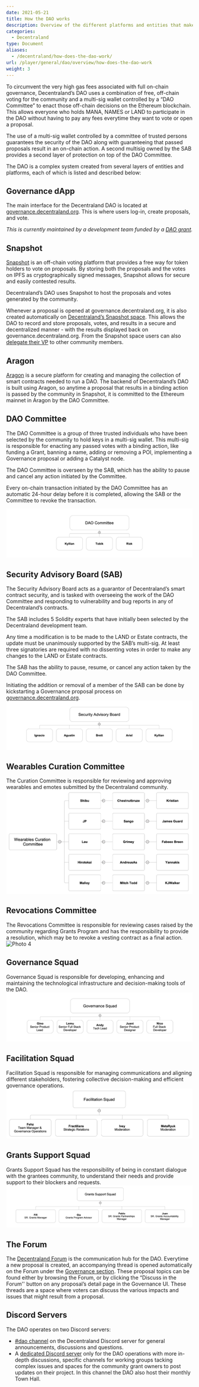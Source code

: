 ```yaml
---
date: 2021-05-21
title: How the DAO works
description: Overview of the different platforms and entities that make up the Decentraland DAO.
categories:
  - Decentraland
type: Document
aliases:
  - /decentraland/how-does-the-dao-work/
url: /player/general/dao/overview/how-does-the-dao-work
weight: 3
---
```


To circumvent the very high gas fees associated with full on-chain governance, Decentraland’s DAO uses a combination of free, off-chain voting for the community and a multi-sig wallet controlled by a “DAO Committee” to enact those off-chain decisions on the Ethereum blockchain. This allows everyone who holds MANA, NAMES or LAND to participate in the DAO without having to pay any fees everytime they want to vote or open a proposal.

The use of a multi-sig wallet controlled by a committee of trusted persons guarantees the security of the DAO along with guaranteeing that passed proposals result in an on-chain action. A second multisig owned by the SAB provides a second layer of protection on top of the DAO Committee.

The DAO is a complex system created from several layers of entities and platforms, each of which is listed and described below:

## Governance dApp

The main interface for the Decentraland DAO is located at [governance.decentraland.org](https://governance.decentraland.org). This is where users log-in, create proposals, and vote. 
<br/>

*This is currently maintained by a development team funded by a [DAO grant](https://governance.decentraland.org/proposal/?id=ed53e850-5e70-11ec-8188-4352ce3d30e7).*

## Snapshot

[Snapshot](https://snapshot.org/#/) is an off-chain voting platform that provides a free way for token holders to vote on proposals. By storing both the proposals and the votes on IPFS as cryptographically signed messages, Snapshot allows for secure and easily contested results.

Decentraland’s DAO uses Snapshot to host the proposals and votes generated by the community. 

Whenever a proposal is opened at governance.decentraland.org, it is also created automatically on [Decentraland’s Snapshot space](https://snapshot.org/#/snapshot.dcl.eth). This allows the DAO to record and store proposals, votes, and results in a secure and decentralized manner - with the results displayed back on governance.decentraland.org. From the Snapshot space users can also [delegate their VP](https://snapshot.org/#/delegate/snapshot.dcl.eth) to other community members. 

## Aragon

[Aragon](https://aragon.org/) is a secure platform for creating and managing the collection of smart contracts needed to run a DAO. The backend of Decentraland’s DAO is built using Aragon, so anytime a proposal that results in a binding action is passed by the community in Snapshot, it is committed to the Ethereum mainnet in Aragon by the DAO Committee. 

## DAO Committee

The DAO Committee is a group of three trusted individuals who have been selected by the community to hold keys in a multi-sig wallet. This multi-sig is responsible for enacting any passed votes with a binding action, like funding a Grant, banning a name, adding or removing a POI, implementing a Governance proposal or adding a Catalyst node.

The DAO Committee is overseen by the SAB, which has the ability to pause and cancel any action initiated by the Committee.

Every on-chain transaction initiated by the DAO Committee has an automatic 24-hour delay before it is completed, allowing the SAB or the Committee to revoke the transaction.

![Photo 1](https://github.com/decentraland/documentation/blob/main/static/images/DAO%20Organizational%20Chart/DAO%20Committee.png?raw=true)
## Security Advisory Board (SAB)

The Security Advisory Board acts as a guarantor of Decentraland’s smart contract security, and is tasked with overseeing the work of the DAO Committee and responding to vulnerability and bug reports in any of Decentraland’s contracts. 

The SAB includes 5 Solidity experts that have initially been selected by the Decentraland development team.

Any time a modification is to be made to the LAND or Estate contracts, the update must be unanimously supported by the SAB’s multi-sig. At least three signatories are required with no dissenting votes in order to make any changes to the LAND or Estate contracts.

The SAB has the ability to pause, resume, or cancel any action taken by the DAO Committee.

Initiating the addition or removal of a member of the SAB can be done by kickstarting a Governance proposal process on [governance.decentraland.org](https://governance.decentraland.org).
![Photo 2](https://github.com/decentraland/documentation/blob/main/static/images/DAO%20Organizational%20Chart/Security%20Advisory%20Board.png?raw=true)
## Wearables Curation Committee

The Curation Committee is responsible for reviewing and approving wearables and emotes submitted by the Decentraland community.
![Photo 3](https://github.com/decentraland/documentation/blob/main/static/images/DAO%20Organizational%20Chart/Wearables%20Curation%20Last.png?raw=true)
## Revocations Committee

The Revocations Committee is responsible for reviewing cases raised by the community regarding Grants Program and has the responsibility to provide a resolution, which may be to revoke a vesting contract as a final action.
![Photo 4](https://github.com/lordlikedao/documentation/blob/main/static/images/DAO%20Organizational%20Chart/Revocation.png?raw=true)
## Governance Squad

Governance Squad is responsible for developing, enhancing and maintaining the technological infrastructure and decision-making tools of the DAO.
![Photo 5](https://github.com/decentraland/documentation/blob/main/static/images/DAO%20Organizational%20Chart/Governance%20Squad.png?raw=true)
## Facilitation Squad

Facilitation Squad is responsible for managing communications and aligning different stakeholders, fostering collective decision-making and efficient governance operations. 
![Photo 6](https://github.com/decentraland/documentation/blob/main/static/images/DAO%20Organizational%20Chart/Facilitation%20last.png?raw=true)
## Grants Support Squad

 Grants Support Squad has the responsibility of being in constant dialogue with the grantees community, to understand their needs and provide support to their blockers and requests.
![Photo 7](https://github.com/decentraland/documentation/blob/main/static/images/DAO%20Organizational%20Chart/Grant%20Support.png?raw=true)
## The Forum

The [Decentraland Forum](https://forum.decentraland.org) is the communication hub for the DAO. Everytime a new proposal is created, an accompanying thread is opened automatically on the Forum under the [Governance section](https://forum.decentraland.org/c/governance/). These proposal topics can be found either by browsing the Forum, or by clicking the “Discuss in the Forum'' button on any proposal’s detail page in the Governance UI. These threads are a space where voters can discuss the various impacts and issues that might result from a proposal.

## Discord Servers

The DAO operates on two Discord servers:
* [#dao channel](https://discord.com/channels/417796904760639509/538106198419832844) on the Decentraland Discord server for general announcements, discussions and questions.
* A [dedicated Discord server](https://dcl.gg/daodiscord) only for the DAO operations with more in-depth discussions, specific channels for working groups tacking complex issues and spaces for the community grant owners to post updates on their project. In this channel the DAO also host their monthly Town Hall. 
 
